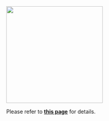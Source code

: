 <img src="https://www.notion.so/image/https%3A%2F%2Fs3-us-west-2.amazonaws.com%2Fsecure.notion-static.com%2F32dcf2b2-0854-4316-9f76-22afc175f9f6%2Flogo-sky-lg.png?id=8fa7cae2-301d-4867-98bd-cf282e17e7b3&table=block&spaceId=e45edf07-3f30-4e2c-8406-49a24bd16ec0&width=2000&userId=1d9c01cc-b075-4f73-a2c0-7ee40dcfafe3&cache=v2" width="256">

Please refer to **[this page](https://trail-sword-f8d.notion.site/Mouken-a13503f8440d43dbb04627dd9cb6fd23?pvs=4](https://www.notion.so/Mouken-1-0-8fa7cae2301d486798bdcf282e17e7b3?pvs=4)https://www.notion.so/Mouken-1-0-8fa7cae2301d486798bdcf282e17e7b3?pvs=4)** for details.</br>

